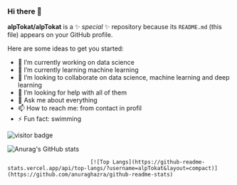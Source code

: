 ### Hi there 👋


**alpTokat/alpTokat** is a ✨ _special_ ✨ repository because its `README.md` (this file) appears on your GitHub profile.

Here are some ideas to get you started:

- 🔭 I’m currently working on data science
- 🌱 I’m currently learning machine learning
- 👯 I’m looking to collaborate on data science, machine learning and deep learning
- 🤔 I’m looking for help with all of them
- 💬 Ask me about everything
- 📫 How to reach me: from contact in profil
- ⚡ Fun fact: swimming

![visitor badge](https://visitor-badge.glitch.me/badge?page_id=alpTokat.alpTokat)

![Anurag's GitHub stats](https://github-readme-stats.vercel.app/api?username=alpTokat&show_icons=true)

                              [![Top Langs](https://github-readme-stats.vercel.app/api/top-langs/?username=alpTokat&layout=compact)](https://github.com/anuraghazra/github-readme-stats)
